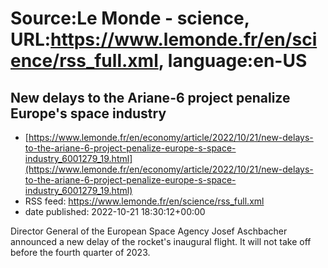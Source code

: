 # Source:Le Monde - science, URL:https://www.lemonde.fr/en/science/rss_full.xml, language:en-US

## New delays to the Ariane-6 project penalize Europe's space industry
 - [https://www.lemonde.fr/en/economy/article/2022/10/21/new-delays-to-the-ariane-6-project-penalize-europe-s-space-industry_6001279_19.html](https://www.lemonde.fr/en/economy/article/2022/10/21/new-delays-to-the-ariane-6-project-penalize-europe-s-space-industry_6001279_19.html)
 - RSS feed: https://www.lemonde.fr/en/science/rss_full.xml
 - date published: 2022-10-21 18:30:12+00:00

Director General of the European Space Agency Josef Aschbacher announced a new delay of the rocket's inaugural flight. It will not take off before the fourth quarter of 2023.

